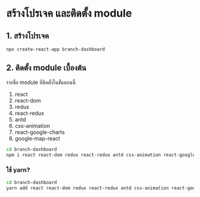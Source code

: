 
# สร้างโปรเจค และติดตั้ง module

## 1. สร้างโปรเจค

```bash
npx create-react-app branch-dashboard
```

## 2. ติดตั้ง module เบื้องต้น

รายชื่อ module ที่ติดตั้งในขั้นตอนนี้
1. react
2. react-dom
3. redux
4. react-redux
5. antd
6. css-animation
7. react-google-charts
8. google-map-react

```bash
cd branch-dashboard
npm i react react-dom redux react-redux antd css-animation react-google-charts google-map-react
```

### ใช้ yarn?

```bash
cd branch-dashboard
yarn add react react-dom redux react-redux antd css-animation react-google-charts google-map-react
```